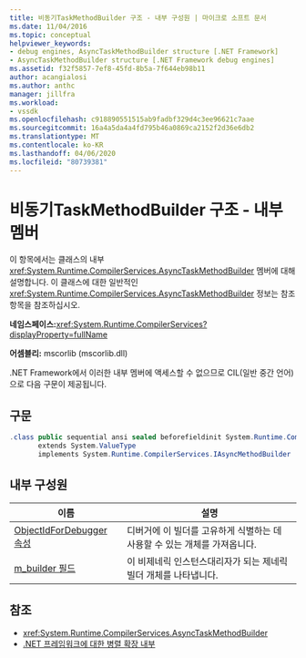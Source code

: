 ```yaml
---
title: 비동기TaskMethodBuilder 구조 - 내부 구성원 | 마이크로 소프트 문서
ms.date: 11/04/2016
ms.topic: conceptual
helpviewer_keywords:
- debug engines, AsyncTaskMethodBuilder structure [.NET Framework]
- AsyncTaskMethodBuilder structure [.NET Framework debug engines]
ms.assetid: f32f5857-7ef8-45fd-8b5a-7f644eb98b11
author: acangialosi
ms.author: anthc
manager: jillfra
ms.workload:
- vssdk
ms.openlocfilehash: c918890551515ab9fadbf329d4c3ee96621c7aae
ms.sourcegitcommit: 16a4a5da4a4fd795b46a0869ca2152f2d36e6db2
ms.translationtype: MT
ms.contentlocale: ko-KR
ms.lasthandoff: 04/06/2020
ms.locfileid: "80739381"
---
```

# <a name="asynctaskmethodbuilder-structure---internal-members"></a>비동기TaskMethodBuilder 구조 - 내부 멤버
이 항목에서는 클래스의 내부 <xref:System.Runtime.CompilerServices.AsyncTaskMethodBuilder> 멤버에 대해 설명합니다. 이 클래스에 대한 일반적인 <xref:System.Runtime.CompilerServices.AsyncTaskMethodBuilder> 정보는 참조 항목을 참조하십시오.

 **네임스페이스:**<xref:System.Runtime.CompilerServices?displayProperty=fullName>

 **어셈블리:** mscorlib (mscorlib.dll)

 .NET Framework에서 이러한 내부 멤버에 액세스할 수 없으므로 CIL(일반 중간 언어)으로 다음 구문이 제공됩니다.

## <a name="syntax"></a>구문

```csharp
.class public sequential ansi sealed beforefieldinit System.Runtime.CompilerServices.AsyncTaskMethodBuilder
       extends System.ValueType
       implements System.Runtime.CompilerServices.IAsyncMethodBuilder
```

## <a name="internal-members"></a>내부 구성원

|이름|설명|
|----------|-----------------|
|[ObjectIdForDebugger 속성](../../extensibility/debugger/asynctaskmethodbuilder-objectidfordebugger-property.md)|디버거에 이 빌더를 고유하게 식별하는 데 사용할 수 있는 개체를 가져옵니다.|
|[m_builder 필드](../../extensibility/debugger/asynctaskmethodbuilder-m-builder-field.md)|이 비제네릭 인스턴스대리자가 되는 제네릭 빌더 개체를 나타냅니다.|

## <a name="see-also"></a>참조
- <xref:System.Runtime.CompilerServices.AsyncTaskMethodBuilder>
- [.NET 프레임워크에 대한 병렬 확장 내부](../../extensibility/debugger/parallel-extension-internals-for-the-dotnet-framework.md)
